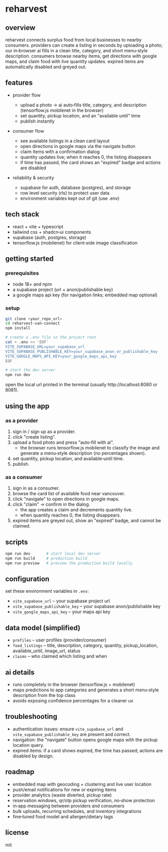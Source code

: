 # reharvest

## overview

reharvest connects surplus food from local businesses to nearby consumers. providers can create a listing in seconds by uploading a photo; our in‑browser ai fills in a clean title, category, and short menu‑style description. consumers browse nearby items, get directions with google maps, and claim food with live quantity updates. expired items are automatically disabled and greyed out.

## features

- provider flow
  - upload a photo → ai auto‑fills title, category, and description (tensorflow.js mobilenet in the browser)
  - set quantity, pickup location, and an "available until" time
  - publish instantly

- consumer flow
  - see available listings in a clean card layout
  - open directions in google maps via the navigate button
  - claim items with a confirmation dialog
  - quantity updates live; when it reaches 0, the listing disappears
  - if time has passed, the card shows an "expired" badge and actions are disabled

- reliability & security
  - supabase for auth, database (postgres), and storage
  - row level security (rls) to protect user data
  - environment variables kept out of git (use .env)

## tech stack

- react + vite + typescript
- tailwind css + shadcn‑ui components
- supabase (auth, postgres, storage)
- tensorflow.js (mobilenet) for client‑side image classification

## getting started

### prerequisites

- node 18+ and npm
- a supabase project (url + anon/publishable key)
- a google maps api key (for navigation links; embedded map optional)

### setup

```bash
git clone <your_repo_url>
cd reharvest-van-connect
npm install

# create a .env file in the project root
cat > .env << 'EOF'
VITE_SUPABASE_URL=your_supabase_url
VITE_SUPABASE_PUBLISHABLE_KEY=your_supabase_anon_or_publishable_key
VITE_GOOGLE_MAPS_API_KEY=your_google_maps_api_key
EOF

# start the dev server
npm run dev
```

open the local url printed in the terminal (usually http://localhost:8080 or 8081).

## using the app

### as a provider
1. sign in / sign up as a provider.
2. click "create listing".
3. upload a food photo and press "auto‑fill with ai".
   - the browser runs tensorflow.js mobilenet to classify the image and generate a menu‑style description (no percentages shown).
4. set quantity, pickup location, and available‑until time.
5. publish.

### as a consumer
1. sign in as a consumer.
2. browse the card list of available food near vancouver.
3. click "navigate" to open directions in google maps.
4. click "claim" → confirm in the dialog.
   - the app creates a claim and decrements quantity live.
   - when quantity reaches 0, the listing disappears.
5. expired items are greyed out, show an "expired" badge, and cannot be claimed.

## scripts

```bash
npm run dev       # start local dev server
npm run build     # production build
npm run preview   # preview the production build locally
```

## configuration

set these environment variables in `.env`:

- `vite_supabase_url` – your supabase project url
- `vite_supabase_publishable_key` – your supabase anon/publishable key
- `vite_google_maps_api_key` – your maps api key

## data model (simplified)

- `profiles` – user profiles (provider/consumer)
- `food_listings` – title, description, category, quantity, pickup_location, available_until, image_url, status
- `claims` – who claimed which listing and when

## ai details

- runs completely in the browser (tensorflow.js + mobilenet)
- maps predictions to app categories and generates a short menu‑style description from the top class
- avoids exposing confidence percentages for a cleaner ux

## troubleshooting

- authentication issues: ensure `vite_supabase_url` and `vite_supabase_publishable_key` are present and correct.
- navigation: the "navigate" button opens google maps with the pickup location query.
- expired items: if a card shows expired, the time has passed; actions are disabled by design.

## roadmap

- embedded map with geocoding + clustering and live user location
- push/email notifications for new or expiring items
- provider analytics (waste diverted, pickup rate)
- reservation windows, qr/otp pickup verification, no‑show protection
- in‑app messaging between providers and consumers
- bulk uploads, recurring schedules, and inventory integrations
- fine‑tuned food model and allergen/dietary tags

## license

mit
